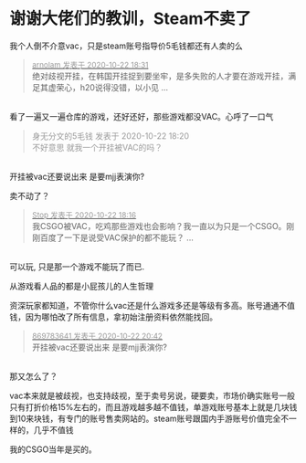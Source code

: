 # 谢谢大佬们的教训，Steam不卖了


我个人倒不介意vac，只是steam账号指导价5毛钱都还有人卖的么

<div class="quote"><blockquote><font size="2"><a href="https://www.hostloc.com/forum.php?mod=redirect&amp;goto=findpost&amp;pid=9337298&amp;ptid=757269" target="_blank"><font color="#999999">arnolam 发表于 2020-10-22 18:31</font></a></font><br />
绝对歧视开挂，在韩国开挂捉到要坐牢，是多失败的人才要在游戏开挂，满足其虚荣心，h20说得没错，以小见 ...</blockquote></div><br />
看了一遍又一遍仓库的游戏，还好还好，那些游戏都没VAC。心呼了一口气<img id="aimg_PVSeO" onclick="zoom(this, this.src, 0, 0, 0)" class="zoom" src="https://cdn.jsdelivr.net/gh/hishis/forum-master/public/images/patch.gif" onmouseover="img_onmouseoverfunc(this)" onload="thumbImg(this)" border="0" alt="" />

<div class="quote"><blockquote><font color="#999999">身无分文的5毛钱 发表于 2020-10-22 18:20</font><br />
<font color="#999999">不好意思 就我一个开挂被VAC的吗？</font></blockquote></div><br />
开挂被vac还要说出来 是要mjj表演你?

卖不动了？

<div class="quote"><blockquote><font size="2"><a href="https://www.hostloc.com/forum.php?mod=redirect&amp;goto=findpost&amp;pid=9337224&amp;ptid=757269" target="_blank"><font color="#999999">Stop 发表于 2020-10-22 18:16</font></a></font><br />
我CSGO被VAC，吃鸡那些游戏也会影响？我一直以为只是一个CSGO。刚刚百度了一下是说受VAC保护的都不能玩？ ...</blockquote></div><br />
可以玩, 只是那一个游戏不能玩了而已. 

从游戏看人品的都是小屁孩儿的人生哲理

资深玩家都知道，不管你什么vac还是什么游戏多还是等级有多高。账号通通不值钱，因为哪怕改了所有信息，拿初始注册资料依然能找回。

<div class="quote"><blockquote><font size="2"><a href="https://www.hostloc.com/forum.php?mod=redirect&amp;goto=findpost&amp;pid=9337906&amp;ptid=757269" target="_blank"><font color="#999999">869783641 发表于 2020-10-22 20:42</font></a></font><br />
开挂被vac还要说出来 是要mjj表演你?</blockquote></div><br />
那又怎么了？

vac本来就是被歧视，也支持歧视，至于卖号另说，硬要卖，市场价确实账号一般只有打折价格15%左右的，而且游戏越多越不值钱，单游戏账号基本上就是几块钱到10来块钱，有专门的账号售卖网站的。steam账号跟国内手游账号价值完全不一样的，几乎不值钱<img id="aimg_RAgqA" onclick="zoom(this, this.src, 0, 0, 0)" class="zoom" src="https://cdn.jsdelivr.net/gh/hishis/forum-master/public/images/patch.gif" onmouseover="img_onmouseoverfunc(this)" onload="thumbImg(this)" border="0" alt="" />

<img src="static/image/smiley/default/lol.gif" smilieid="12" border="0" alt="" />我的CSGO当年是买的。
